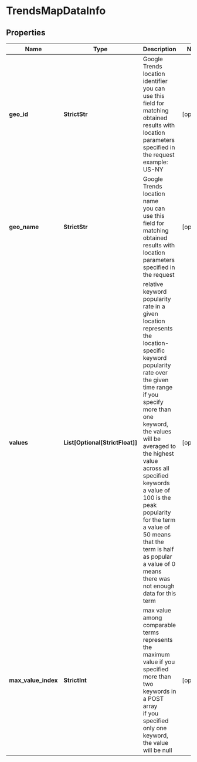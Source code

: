 # TrendsMapDataInfo


## Properties

| Name | Type | Description | Notes |
|------------ | ------------- | ------------- | -------------|
**geo_id** | **StrictStr** | Google Trends location identifier<br>you can use this field for matching obtained results with location parameters specified in the request<br>example:<br>US-NY |[optional]|
**geo_name** | **StrictStr** | Google Trends location name<br>you can use this field for matching obtained results with location parameters specified in the request |[optional]|
**values** | **List[Optional[StrictFloat]]** | relative keyword popularity rate in a given location<br>represents the location-specific keyword popularity rate over the given time range<br>if you specify more than one keyword, the values will be averaged to the highest value across all specified keywords<br>a value of 100 is the peak popularity for the term<br>a value of 50 means that the term is half as popular<br>a value of 0 means there was not enough data for this term |[optional]|
**max_value_index** | **StrictInt** | max value among comparable terms<br>represents the maximum value if you specified more than two keywords in a POST array<br>if you specified only one keyword, the value will be null |[optional]|